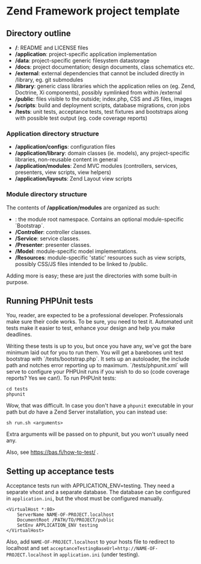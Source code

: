 # Zend Framework project template

## Directory outline

- **/**: README and LICENSE files
- **/application**: project-specific application implementation
- **/data**: project-specific generic filesystem datastorage
- **/docs**: project documentation; design documents, class schematics etc.
- **/external**: external dependencies that cannot be included directly in /library, eg. git submodules
- **/library**: generic class libraries which the application relies on (eg. Zend, Doctrine, Xi components), possibly symlinked from within /external
- **/public**: files visible to the outside; index.php, CSS and JS files, images
- **/scripts**: build and deployment scripts, database migrations, cron jobs
- **/tests**: unit tests, acceptance tests, test fixtures and bootstraps along with possible test output (eg. code coverage reports)

### Application directory structure

- **/application/configs**: configuration files
- **/application/library**: domain classes (ie. models), any project-specific libraries, non-reusable content in general
- **/application/modules**: Zend MVC modules (controllers, services, presenters, view scripts, view helpers)
- **/application/layouts**: Zend Layout view scripts

### Module directory structure

The contents of **/application/modules** are organized as such:

- **<ExampleModule>**: the module root namespace. Contains an optional module-specific ´Bootstrap´.
- **<ExampleModule>/Controller**: controller classes.
- **<ExampleModule>/Service**: service classes.
- **<ExampleModule>/Presenter**: presenter classes.
- **<ExampleModule>/Model**: module-specific model implementations.
- **<ExampleModule>/Resources**: module-specific 'static' resources such as view scripts, possibly CSS/JS files intended to be linked to /public.
    
Adding more is easy; these are just the directories with some built-in purpose.

## Running PHPUnit tests

You, reader, are expected to be a professional developer. Professionals make sure their code works. To be sure, you need to test it. Automated unit tests make it easier to test, enhance your design and help you make deadlines.

Writing these tests is up to you, but once you have any, we've got the bare minimum laid out for you to run them. You will get a  barebones unit test bootstrap with ´/tests/bootstrap.php´. It sets up an autoloader, the include path and notches error reporting up to maximum. ´/tests/phpunit.xml´ will serve to configure your PHPUnit runs if you wish to do so (code coverage reports? Yes we can!). To run PHPUnit tests:

    cd tests
    phpunit

Wow, that was difficult. In case you don't have a `phpunit` executable in your path but _do_ have a Zend Server installation, you can instead use:

    sh run.sh <arguments>

Extra arguments will be passed on to phpunit, but you won't usually need any.

Also, see https://bas.fi/how-to-test/ .

## Setting up acceptance tests

Acceptance tests run with APPLICATION_ENV=testing. They need a separate vhost and a separate database. The database can be configured in `application.ini`, but the vhost must be configured manually.

    <VirtualHost *:80>
        ServerName NAME-OF-PROJECT.localhost
        DocumentRoot /PATH/TO/PROJECT/public
        SetEnv APPLICATION_ENV testing
    </VirtualHost>

Also, add `NAME-OF-PROJECT.localhost` to your hosts file to redirect to localhost
and set `acceptanceTestingBaseUrl=http://NAME-OF-PROJECT.localhost` in `application.ini`
(under testing).

